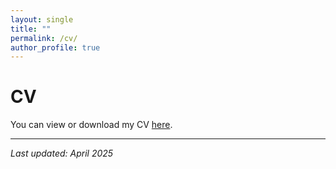 ```yaml
---
layout: single
title: ""
permalink: /cv/
author_profile: true
---
```


# CV

You can view or download my CV [here](/Simal_Gerot_CV_2025.pdf).

---

*Last updated: April 2025*
